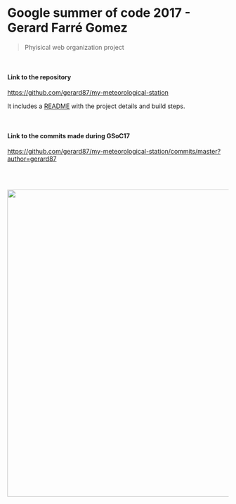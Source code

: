 # Google summer of code 2017 - Gerard Farré Gomez


> Phyisical web organization project

<br>

#### Link to the repository

https://github.com/gerard87/my-meteorological-station


It includes a [README](https://github.com/gerard87/my-meteorological-station/blob/master/README.md) with the project details and build steps.


<br>


#### Link to the commits made during GSoC17

https://github.com/gerard87/my-meteorological-station/commits/master?author=gerard87


<br>
<br>
<p align="center">
<img src="https://developers.google.com/open-source/gsoc/resources/downloads/GSoC-logo-horizontal.svg"  width="700">
</p>
